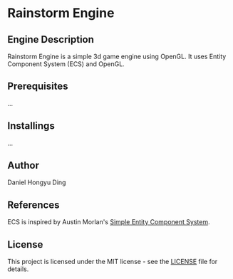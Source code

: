 # Rainstorm Engine
## Engine Description
   Rainstorm Engine is a simple 3d game engine using OpenGL. It uses Entity Component System (ECS) and OpenGL.
## Prerequisites
   ...
## Installings
   ...
## Author
   Daniel Hongyu Ding
## References
   ECS is inspired by Austin Morlan's [Simple Entity Component System](https://austinmorlan.com/posts/entity_component_system/).
## License
   This project is licensed under the MIT license - see the [LICENSE](LICENSE.md) file for details.
